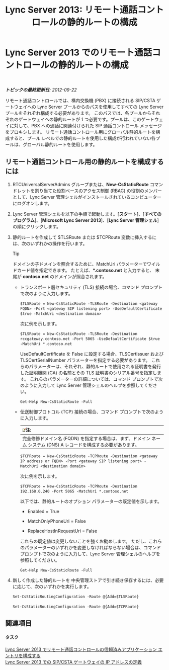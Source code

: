 ﻿---
title: 'Lync Server 2013: リモート通話コントロールの静的ルートの構成'
TOCTitle: リモート通話コントロールの静的ルートの構成
ms:assetid: f7003023-443d-48ee-989b-71e8b0b0abbd
ms:mtpsurl: https://technet.microsoft.com/ja-jp/library/Gg615051(v=OCS.15)
ms:contentKeyID: 48274158
ms.date: 05/19/2016
mtps_version: v=OCS.15
ms.translationtype: HT
---

# Lync Server 2013 でのリモート通話コントロールの静的ルートの構成

 

_**トピックの最終更新日:** 2012-09-22_

リモート通話コントロールでは、構内交換機 (PBX) に接続される SIP/CSTA ゲートウェイへの Lync Server プールからのパスを使用してすべての Lync Server プールをそれぞれ構成する必要があります。 このパスでは、各プールからそれぞれのゲートウェイへの静的ルートが 1 つ必要です。プールは、このゲートウェイに対して、PBX への通話に関連付けられた SIP 通話コントロール メッセージをプロキシします。 リモート通話コントロール用にグローバル静的ルートを構成すると、プール レベルでの静的ルートを使用した構成が行われていない各プールは、グローバル静的ルートを使用します。

## リモート通話コントロール用の静的ルートを構成するには

1.  RTCUniversalServerAdmins グループまたは、**New-CsStaticRoute** コマンドレットを割り当てた役割ベースのアクセス制御 (RBAC) の役割のメンバーとして、Lync Server 管理シェルがインストールされているコンピューターにログオンします。

2.  Lync Server 管理シェルを以下の手順で起動します。\[**スタート**\]、\[**すべてのプログラム**\]、\[**Microsoft Lync Server 2013**\]、\[**Lync Server 管理シェル**\] の順にクリックします。

3.  静的ルートを作成して $TLSRoute または $TCPRoute 変数に挿入するには、次のいずれかの操作を行います。
    

    > [!TIP]
    > ドメインの子ドメインを照合するために、MatchUri パラメーターでワイルドカード値を指定できます。 たとえば、<STRONG>*.contoso.net</STRONG> と入力すると、 末尾が <STRONG>contoso.net</STRONG> のドメインが照合されます。

    
      - トランスポート層セキュリティ (TLS) 接続の場合、コマンド プロンプトで次のように入力します。
        
            $TLSRoute = New-CsStaticRoute -TLSRoute -Destination <gateway FQDN> -Port <gateway SIP listening port> -UseDefaultCertificate $true -MatchUri <destination domain>
        
        次に例を示します。
        
            $TLSRoute = New-CsStaticRoute -TLSRoute -Destination rccgateway.contoso.net -Port 5065 -UseDefaultCertificate $true -MatchUri *.contoso.net
        
        UseDefaultCertificate を False に設定する場合、TLSCertIssuer および TLSCertSerialNumber パラメーターを指定する必要があります。 これらのパラメーターは、それぞれ、静的ルートで使用される証明書を発行した証明機関 (CA) の名前とその TLS 証明書のシリアル番号を指定します。 これらのパラメーターの詳細については、コマンド プロンプトで次のように入力して Lync Server 管理シェルのヘルプを参照してください。
        
            Get-Help New-CsStaticRoute -Full
    
      - 伝送制御プロトコル (TCP) 接続の場合、コマンド プロンプトで次のように入力します。
        
        <table>
        <thead>
        <tr class="header">
        <th><img src="images/Gg412781.note(OCS.15).gif" title="note" alt="note" />注:</th>
        </tr>
        </thead>
        <tbody>
        <tr class="odd">
        <td>完全修飾ドメイン名 (FQDN) を指定する場合は、まず、ドメイン ネーム システム (DNS) A レコードを構成する必要があります。</td>
        </tr>
        </tbody>
        </table>
        
            $TCPRoute = New-CsStaticRoute -TCPRoute -Destination <gateway IP address or FQDN> -Port <gateway SIP listening port> -MatchUri <destination domain>
        
        次に例を示します。
        
            $TCPRoute = New-CsStaticRoute -TCPRoute -Destination 192.168.0.240 -Port 5065 -MatchUri *.contoso.net
        
        以下では、静的ルートのオプション パラメーターの既定値を示します。
        
          - Enabled = True
        
          - MatchOnlyPhoneUri = False
        
          - ReplaceHostInRequestUri = False
        
        これらの既定値は変更しないことを強くお勧めします。 ただし、これらのパラメーターのいずれかを変更しなければならない場合は、コマンド プロンプトで次のように入力して、Lync Server 管理シェルのヘルプを参照してください。
        
            Get-Help New-CsStaticRoute -Full

4.  新しく作成した静的ルートを 中央管理ストアで引き続き保存するには、必要に応じて、次のいずれかを実行します。
    
        Set-CsStaticRoutingConfiguration -Route @{Add=$TLSRoute}
    
        Set-CsStaticRoutingConfiguration -Route @{Add=$TCPRoute}

## 関連項目

#### タスク

[Lync Server 2013 でリモート通話コントロールの信頼済みアプリケーション エントリを構成する](lync-server-2013-configure-a-trusted-application-entry-for-remote-call-control.md)  
[Lync Server 2013 での SIP/CSTA ゲートウェイの IP アドレスの定義](lync-server-2013-define-a-sip-csta-gateway-ip-address.md)

